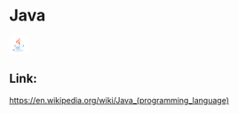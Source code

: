 # Java

![Java](images/Java.png)

## Link:
https://en.wikipedia.org/wiki/Java_(programming_language)

